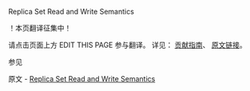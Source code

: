  Replica Set Read and Write Semantics

 ！本页翻译征集中！

请点击页面上方 EDIT THIS PAGE 参与翻译。
详见：
[贡献指南]( https://github.com/JinMuInfo/MongoDB-Manual-zh/blob/master/CONTRIBUTING.md )、
[原文链接](  https://docs.mongodb.com/manual/applications/replication/  )。

 参见

原文 - [Replica Set Read and Write Semantics]( https://docs.mongodb.com/manual/applications/replication/ )

